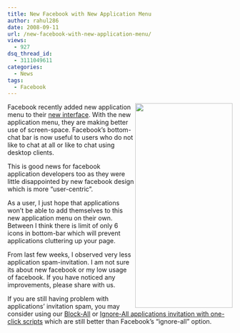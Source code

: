 ```yaml
---
title: New Facebook with New Application Menu
author: rahul286
date: 2008-09-11
url: /new-facebook-with-new-application-menu/
views:
  - 927
dsq_thread_id:
  - 3111049611
categories:
  - News
tags:
  - Facebook
---
```

[<img class="linked-to-original wp-image-53137" src="http://cdn.devilsworkshop.org/files/2008/09/facebook-new-application-menu4.jpg" height="459" align="right" width="218" />][1]Facebook recently added new application menu to their [new interface][2]. With the new application menu, they are making better use of screen-space. Facebook&#8217;s bottom-chat bar is now useful to users who do not like to chat at all or like to chat using desktop clients.

This is good news for facebook application developers too as they were little disappointed by new facebook design which is more &#8220;user-centric&#8221;.

As a user, I just hope that applications won&#8217;t be able to add themselves to this new application menu on their own. Between I think there is limit of only 6 icons in bottom-bar which will prevent applications cluttering up your page.

From last few weeks, I observed very less application spam-invitation. I am not sure its about new facebook or my low usage of facebook. If you have noticed any improvements, please share with us.

If you are still having problem with applications&#8217; invitation spam, you may consider using our [Block-All][3] or [Ignore-All applications invitation with one-click scripts][4] which are still better than Facebook&#8217;s &#8220;ignore-all&#8221; option.

 [1]: http://cdn.devilsworkshop.org/files/2008/09/facebook-new-application-menu5.jpg
 [2]: http://devilsworkshop.org/new-better-facebook-is-here-try-it-now/ "Facebook's New Interface"
 [3]: http://devilsworkshop.org/block-all-application-requests-with-one-click-facebook/
 [4]: http://devilsworkshop.org/ignoreall-button-to-avoid-facebook-invitation-spam/
